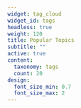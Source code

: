 ```yaml
---
widget: tag_cloud
widget_id: tags
headless: true
weight: 120
title: Popular Topics
subtitle: ""
active: true
content:
  taxonomy: tags
  count: 20
design:
  font_size_min: 0.7
  font_size_max: 2
---
```

